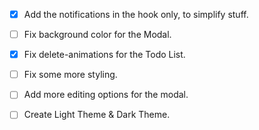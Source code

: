 - [x] Add the notifications in the hook only, to simplify stuff.

- [ ] Fix background color for the Modal.

- [x] Fix delete-animations for the Todo List.

- [ ] Fix some more styling.

- [ ] Add more editing options for the modal.

- [ ] Create Light Theme & Dark Theme.
